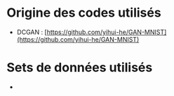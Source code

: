# Origine des codes utilisés

* DCGAN : [https://github.com/yihui-he/GAN-MNIST](https://github.com/yihui-he/GAN-MNIST)

# Sets de données utilisés
 
 * 
